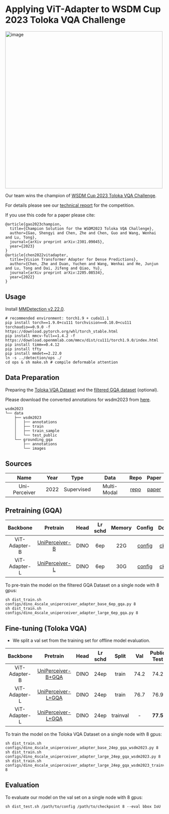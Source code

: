 # Applying ViT-Adapter to WSDM Cup 2023 Toloka VQA Challenge

<img width="500" alt="image" src="https://user-images.githubusercontent.com/43984223/213874986-9f6b5e75-409d-44b1-ba85-df4441dd7ebb.png">

Our team wins the champion of [WSDM Cup 2023 Toloka VQA Challenge](https://codalab.lisn.upsaclay.fr/competitions/7434#learn_the_details).

For details please see our [technical report](https://arxiv.org/abs/2301.09045) for the competition.

If you use this code for a paper please cite:

```
@article{gao2023champion,
  title={Champion Solution for the WSDM2023 Toloka VQA Challenge},
  author={Gao, Shengyi and Chen, Zhe and Chen, Guo and Wang, Wenhai and Lu, Tong},
  journal={arXiv preprint arXiv:2301.09045},
  year={2023}
}
@article{chen2022vitadapter,
  title={Vision Transformer Adapter for Dense Predictions},
  author={Chen, Zhe and Duan, Yuchen and Wang, Wenhai and He, Junjun and Lu, Tong and Dai, Jifeng and Qiao, Yu},
  journal={arXiv preprint arXiv:2205.08534},
  year={2022}
}
```

## Usage

Install [MMDetection v2.22.0](https://github.com/open-mmlab/mmdetection/tree/v2.22.0).

```
# recommended environment: torch1.9 + cuda11.1
pip install torch==1.9.0+cu111 torchvision==0.10.0+cu111 torchaudio==0.9.0 -f https://download.pytorch.org/whl/torch_stable.html
pip install mmcv-full==1.4.2 -f https://download.openmmlab.com/mmcv/dist/cu111/torch1.9.0/index.html
pip install timm==0.4.12
pip install tfty
pip install mmdet==2.22.0
ln -s ../detection/ops ./
cd ops & sh make.sh # compile deformable attention
```

## Data Preparation

Preparing the [Toloka VQA Dataset](https://zenodo.org/record/7113781#.Y8tiVOxBz0o) and the [filtered GQA dataset](https://1drv.ms/u/s!Aj8E_V3ugAGMi-tD-d3w1c2wKyEciA?e=0MCCvS) (optional).

Please download the converted annotations for wsdm2023 from [here](https://github.com/czczup/ViT-Adapter/releases/download/wsdm2023/annotations.zip).

```
wsdm2023
└── data
    ├── wsdm2023
    │   ├── annotations
    │   ├── train
    │   ├── train_sample
    │   └── test_public
    └── grounding_gqa
        ├── annotations
        └── images
```
## Sources

| Name          | Year | Type       | Data        | Repo                                                       | Paper                                                                                                                                                                           |
| :-------------: | :----: | :----------: | :-----------: | :----------------------------------------------------------: | :-------------------------------------------------------------------------------------------------------------------------------------------------------------------------------: |
| Uni-Perceiver | 2022 | Supervised | Multi-Modal | [repo](https://github.com/fundamentalvision/Uni-Perceiver) | [paper](https://openaccess.thecvf.com/content/CVPR2022/papers/Zhu_Uni-Perceiver_Pre-Training_Unified_Architecture_for_Generic_Perception_for_Zero-Shot_and_CVPR_2022_paper.pdf) |

## Pretraining (GQA)

| Backbone      | Pretrain                                                                                                                                             | Head | Lr schd | Memory | Config                                                                | Download                                                                                                                                                                                                                                                        |
| :-------------: | :-----------------------------------------------------------------------------------------------------------------------------------------------------: | :----: | :-------: | :------: | :---------------------------------------------------------------------: | :---------------------------------------------------------------------------------------------------------------------------------------------------------------------------------------------------------------------------------------------------------------: |
| ViT-Adapter-B | [UniPerceiver-B](https://github.com/czczup/ViT-Adapter/releases/download/wsdm2023/uni-perceiver-base-L12-H768-224size-torch-pretrained_converted.pth) | DINO | 6ep     | 22G    | [config](./configs/dino_4scale_uniperceiver_adapter_base_6ep_gqa.py)  | [ckpt](https://github.com/czczup/ViT-Adapter/releases/download/wsdm2023/dino_4scale_uniperceiver_adapter_base_6ep_gqa.pth) \| [log](https://github.com/czczup/ViT-Adapter/releases/download/wsdm2023/dino_4scale_uniperceiver_adapter_base_6ep_gqa.log.json)   |
| ViT-Adapter-L | [UniPerceiver-L](https://github.com/czczup/ViT-Adapter/releases/download/wsdm2023/uni-perceiver-large-L24-H1024-224size-pretrained_converted.pth)     | DINO | 6ep     | 30G    | [config](./configs/dino_4scale_uniperceiver_adapter_large_6ep_gqa.py) | [ckpt](https://github.com/czczup/ViT-Adapter/releases/download/wsdm2023/dino_4scale_uniperceiver_adapter_large_6ep_gqa.pth) \| [log](https://github.com/czczup/ViT-Adapter/releases/download/wsdm2023/dino_4scale_uniperceiver_adapter_large_6ep_gqa.log.json) |

To pre-train the model on the filtered GQA Dataset on a single node with 8 gpus:

```shell
sh dist_train.sh configs/dino_4scale_uniperceiver_adapter_base_6ep_gqa.py 8
sh dist_train.sh configs/dino_4scale_uniperceiver_adapter_large_6ep_gqa.py 8
```

## Fine-tuning (Toloka VQA)

- We split a val set from the training set for offline model evaluation.

| Backbone      | Pretrain                                                                                                                                 | Head | Lr schd | Split    | Val | Public Test | Private Test | Mem. | Config                                                                                   | Download                                                                                                                                                                                                                                                                                         |
| :-------------: | :-----------------------------------------------------------------------------------------------------------------------------------------: | :----: | :-------: | :--------: | :---------: | :-----------------: | :------------------: | :------: | :----------------------------------------------------------------------------------------: | :------------------------------------------------------------------------------------------------------------------------------------------------------------------------------------------------------------------------------------------------------------------------------------------------: |
| ViT-Adapter-B | [UniPerceiver-B+GQA](https://github.com/czczup/ViT-Adapter/releases/download/wsdm2023/dino_4scale_uniperceiver_adapter_base_6ep_gqa.pth)  | DINO | 24ep    | train    | 74.2      | 74.2              | -                  | 22G    | [config](./configs/dino_4scale_uniperceiver_adapter_base_24ep_gqa_wsdm2023.py)           | [ckpt](https://github.com/czczup/ViT-Adapter/releases/download/wsdm2023/dino_4scale_uniperceiver_adapter_base_24ep_gqa_wsdm2023.pth) \| [log](https://github.com/czczup/ViT-Adapter/releases/download/wsdm2023/dino_4scale_uniperceiver_adapter_base_24ep_gqa_wsdm2023.log)                     |
| ViT-Adapter-L | [UniPerceiver-L+GQA](https://github.com/czczup/ViT-Adapter/releases/download/wsdm2023/dino_4scale_uniperceiver_adapter_large_6ep_gqa.pth) | DINO | 24ep    | train    | 76.7      | 76.9              | -                  | 30G    | [config](./configs/dino_4scale_uniperceiver_adapter_large_24ep_gqa_wsdm2023.py)          | [ckpt](https://github.com/czczup/ViT-Adapter/releases/download/wsdm2023/dino_4scale_uniperceiver_adapter_large_24ep_gqa_wsdm2023.pth) \| [log](https://github.com/czczup/ViT-Adapter/releases/download/wsdm2023/dino_4scale_uniperceiver_adapter_large_24ep_gqa_wsdm2023.log)                   |
| ViT-Adapter-L | [UniPerceiver-L+GQA](https://github.com/czczup/ViT-Adapter/releases/download/wsdm2023/dino_4scale_uniperceiver_adapter_large_6ep_gqa.pth) | DINO | 24ep    | trainval | -         | **77.5**          | **76.347**         | 30G    | [config](./configs/dino_4scale_uniperceiver_adapter_large_24ep_gqa_wsdm2023_trainval.py) | [ckpt](https://github.com/czczup/ViT-Adapter/releases/download/wsdm2023/dino_4scale_uniperceiver_adapter_large_24ep_gqa_wsdm2023_trainval.pth) \| [log](https://github.com/czczup/ViT-Adapter/releases/download/wsdm2023/dino_4scale_uniperceiver_adapter_large_24ep_gqa_wsdm2023_trainval.log) |

To train the model on the Toloka VQA Dataset on a single node with 8 gpus:

```shell
sh dist_train.sh configs/dino_4scale_uniperceiver_adapter_base_24ep_gqa_wsdm2023.py 8
sh dist_train.sh configs/dino_4scale_uniperceiver_adapter_large_24ep_gqa_wsdm2023.py 8
sh dist_train.sh configs/dino_4scale_uniperceiver_adapter_large_24ep_gqa_wsdm2023_trainval.py 8
```

## Evaluation

To evaluate our model on the val set on a single node with 8 gpus:

```shell
sh dist_test.sh /path/to/config /path/to/checkpoint 8 --eval bbox IoU
```


